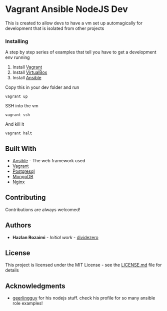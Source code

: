 # Vagrant Ansible NodeJS Dev 

This is created to allow devs to have a vm set up automagically for development that is isolated from other projects


### Installing

A step by step series of examples that tell you have to get a development env running

1. Install [Vagrant](http://downloads.vagrantup.com/)
2. Install [VirtualBox](https://www.virtualbox.org/wiki/Downloads)
3. Install [Ansible](http://www.ansibleworks.com/docs/intro_installation.html)

Copy this in your dev folder and run 

```
vagrant up

```
SSH into the vm

```
vagrant ssh
```

And kill it

```
vagrant halt
```

## Built With

* [Ansible](https://www.ansible.com/) - The web framework used
* [Vagrant](https://www.vagrantup.com/) 
* [Postgresql](https://www.postgresql.org/)
* [MongoDB](https://www.mongodb.com/)
* [Nginx](https://nginx.org/en/)

## Contributing

Contributions are always welcomed!

## Authors

* **Hazlan Rozaimi** - *Initial work* - [dividezero](https://github.com/dividezero)

## License

This project is licensed under the MIT License - see the [LICENSE.md](LICENSE.md) file for details

## Acknowledgments

* [geerlingguy](https://github.com/geerlingguy) for his nodejs stuff. check his profile for so many ansible role examples!
